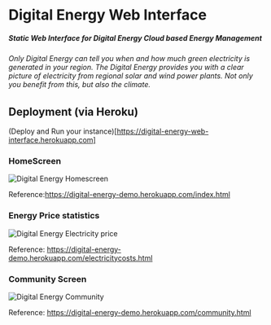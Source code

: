 # Digital Energy Web Interface

##### Static Web Interface for Digital Energy Cloud based Energy Management

###### Only Digital Energy can tell you when and how much green electricity is generated in your region. The Digital Energy provides you with a clear picture of electricity from regional solar and wind power plants. Not only you benefit from this, but also the climate.


## Deployment (via Heroku)
(Deploy and Run your instance)[https://digital-energy-web-interface.herokuapp.com]

### HomeScreen
![Digital Energy Homescreen](https://squad.digitalenergy.biz/nextcloud/index.php/s/mK5Q5Px34q9cLwM/preview)

Reference:https://digital-energy-demo.herokuapp.com/index.html

### Energy Price statistics
![Digital Energy Electricity price](https://squad.digitalenergy.biz.io/nextcloud/index.php/s/pgEeHSXLQYgZqRC/preview)

Reference: https://digital-energy-demo.herokuapp.com/electricitycosts.html

### Community Screen
![Digital Energy Community](https://squad.digitalenergy.biz.de/nextcloud/index.php/s/gWbbnw7SaqXiCsp/preview)

Reference: https://digital-energy-demo.herokuapp.com/community.html
